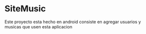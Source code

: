 SiteMusic
=========

Este proyecto esta hecho en android consiste en agregar usuarios y musicas que usen esta aplicacion
